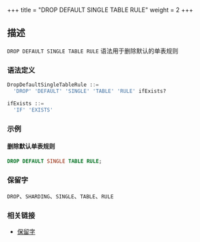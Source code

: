 +++
title = "DROP DEFAULT SINGLE TABLE RULE"
weight = 2
+++

## 描述

`DROP DEFAULT SINGLE TABLE RULE` 语法用于删除默认的单表规则

### 语法定义

```sql
DropDefaultSingleTableRule ::=
  'DROP' 'DEFAULT' 'SINGLE' 'TABLE' 'RULE' ifExists?

ifExists ::=
  'IF' 'EXISTS'
```

### 示例

#### 删除默认单表规则

```sql
DROP DEFAULT SINGLE TABLE RULE;
```

### 保留字

`DROP`、`SHARDING`、`SINGLE`、`TABLE`、`RULE`

### 相关链接

- [保留字](/cn/reference/distsql/syntax/reserved-word/)